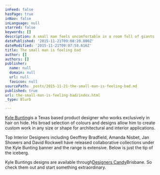 ```yaml
---
inFeed: false
hasPage: true
inNav: false
inLanguage: null
starred: false
keywords: []
description: A small man feels uncomfortable in a room full of giants
datePublished: '2015-11-21T09:08:20.800Z'
dateModified: '2015-11-21T09:07:58.616Z'
title: The small man is feeling bad
author: []
authors: []
publisher:
  name: null
  domain: null
  url: null
  favicon: null
sourcePath: _posts/2015-11-21-the-small-man-is-feeling-bad.md
published: true
url: the-small-man-is-feeling-bad/index.html
_type: Blurb

---
```

[Kyle Bunting][0]is a Texas based product designer who works exclusively in hair on hide. His broad selection of colours and designs allow him to create custom work in any size or shape for architectural and interior applications.

Top Interior Designers including Geoffrey Bradfield, Amanda Nisbet, Jan Showers and David Rockwell have released collaborative collections under the Kyle Bunting banner and the range is extensive. Below is just the tip of the iceberg.

Kyle Buntings designs are available through[Designers Candy][1]Brisbane. So check them out and start something extraordinary.

[0]: https://www.kylebunting.com/en/index
[1]: https://www.kylebunting.com/en/showrooms/asia/26-designers-candy